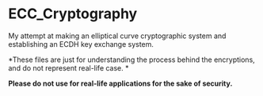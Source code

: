 # ECC_Cryptography

My attempt at making an elliptical curve cryptographic system and establishing an ECDH key exchange system.

*These files are just for understanding the process behind the encryptions, and do not represent real-life case. *

**Please do not use for real-life applications for the sake of security.**
